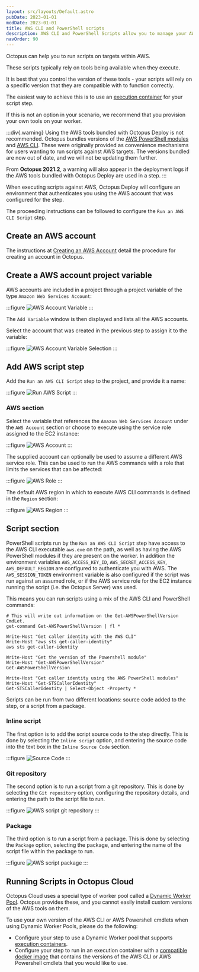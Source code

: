 ```yaml
---
layout: src/layouts/Default.astro
pubDate: 2023-01-01
modDate: 2023-01-01
title: AWS CLI and PowerShell scripts
description: AWS CLI and PowerShell Scripts allow you to manage your AWS resources as part of your deployment process.
navOrder: 90
---
```


Octopus can help you to run scripts on targets within AWS.

These scripts typically rely on tools being available when they execute.

It is best that you control the version of these tools - your scripts will rely on a specific version that they are compatible with to function correctly.

The easiest way to achieve this is to use an [execution container](/docs/projects/steps/execution-containers-for-workers) for your script step.

If this is not an option in your scenario, we recommend that you provision your own tools on your worker.

:::div{.warning}
Using the AWS tools bundled with Octopus Deploy is not recommended. Octopus bundles versions of the [AWS PowerShell modules](https://aws.amazon.com/powershell/) and [AWS CLI](https://aws.amazon.com/cli/). These were originally provided as convenience mechanisms for users wanting to run scripts against AWS targets. The versions bundled are now out of date, and we will not be updating them further.

From **Octopus 2021.2**, a warning will also appear in the deployment logs if the AWS tools bundled with Octopus Deploy are used in a step.
:::

When executing scripts against AWS, Octopus Deploy will configure an environment that authenticates you using the AWS account that was configured for the step.

The proceeding instructions can be followed to configure the `Run an AWS CLI Script` step.

## Create an AWS account

The instructions at [Creating an AWS Account](/docs/infrastructure/accounts/aws/#create-an-aws-account) detail the procedure for creating an account in Octopus.

## Create a AWS account project variable

AWS accounts are included in a project through a project variable of the type `Amazon Web Services Account`:

:::figure
![AWS Account Variable](/docs/deployments/custom-scripts/images/aws-account-variable.png)
:::

The `Add Variable` window is then displayed and lists all the AWS accounts.

Select the account that was created in the previous step to assign it to the variable:

:::figure
![AWS Account Variable Selection](/docs/deployments/custom-scripts/images/aws-account-variable-selection.png)
:::

## Add AWS script step

Add the `Run an AWS CLI Script` step to the project, and provide it a name:

:::figure
![Run AWS Script](/docs/deployments/custom-scripts/images/run-aws-script-step.png)
:::

### AWS section

Select the variable that references the `Amazon Web Services Account` under the `AWS Account` section or choose to execute using the service role assigned to the EC2 instance:

:::figure
![AWS Account](/docs/deployments/custom-scripts/images/step-aws-account.png)
:::

The supplied account can optionally be used to assume a different AWS service role. This can be used to run the AWS commands with a role that limits the services that can be affected:

:::figure
![AWS Role](/docs/deployments/custom-scripts/images/step-aws-role.png)
:::

The default AWS region in which to execute AWS CLI commands is defined in the `Region` section:

:::figure
![AWS Region](/docs/deployments/custom-scripts/images/step-aws-region.png)
:::

## Script section

PowerShell scripts run by the `Run an AWS CLI Script` step have access to the AWS CLI executable `aws.exe` on the path, as well as having the AWS PowerShell modules if they are present on the worker. In addition the environment variables `AWS_ACCESS_KEY_ID`, `AWS_SECRET_ACCESS_KEY`, `AWS_DEFAULT_REGION` are configured to authenticate you with AWS. The `AWS_SESSION_TOKEN` environment variable is also configured if the script was run against an assumed role, or if the AWS service role for the EC2 instance running the script (i.e. the Octopus Server) was used.

This means you can run scripts using a mix of the AWS CLI and PowerShell commands:

```
# This will write out information on the Get-AWSPowerShellVersion CmdLet.
get-command Get-AWSPowerShellVersion | fl *

Write-Host "Get caller identity with the AWS CLI"
Write-Host "aws sts get-caller-identity"
aws sts get-caller-identity

Write-Host "Get the version of the Powershell module"
Write-Host "Get-AWSPowerShellVersion"
Get-AWSPowerShellVersion

Write-Host "Get caller identity using the AWS PowerShell modules"
Write-Host "Get-STSCallerIdentity"
Get-STSCallerIdentity | Select-Object -Property *
```

Scripts can be run from two different locations: source code added to the step, or a script from a package.

### Inline script

The first option is to add the script source code to the step directly. This is done by selecting the `Inline script` option, and entering the source code into the text box in the `Inline Source Code` section.

:::figure
![Source Code](/docs/deployments/custom-scripts/images/step-aws-script.png)
:::

### Git repository

The second option is to run a script from a git repository. This is done by selecting the `Git repository` option, configuring the repository details, and entering the path to the script file to run.

:::figure
![AWS script git repository](/docs/deployments/custom-scripts/images/step-aws-git.png)
:::

### Package

The third option is to run a script from a package. This is done by selecting the `Package` option, selecting the package, and entering the name of the script file within the package to run.

:::figure
![AWS script package](/docs/deployments/custom-scripts/images/step-aws-package.png)
:::

## Running Scripts in Octopus Cloud

Octopus Cloud uses a special type of worker pool called a [Dynamic Worker Pool](/docs/infrastructure/workers/dynamic-worker-pools). Octopus provides these, and you cannot easily install custom versions of the AWS tools on them.

To use your own version of the AWS CLI or AWS Powershell cmdlets when using Dynamic Worker Pools, please do the following:

- Configure your step to use a Dynamic Worker pool that supports [execution containers](/docs/projects/steps/execution-containers-for-workers).
- Configure your step to run in an execution container with a [compatible docker image](/docs/projects/steps/execution-containers-for-workers/#which-image) that contains the versions of the AWS CLI or AWS Powershell cmdlets that you would like to use.
